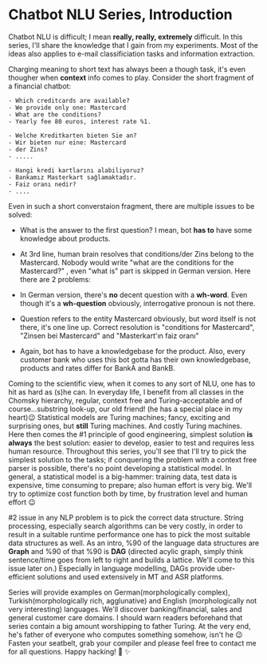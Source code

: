 # Chatbot NLU Series, Introduction

Chatbot NLU is difficult; I mean **really, really, extremely** difficult. In this series, I'll share the knowledge that 
I gain from my experiments. Most of the ideas also applies to e-mail classificiation tasks and information extraction.

Charging meaning to short text has always been a though task, it's even thougher when **context** info comes to play.
Consider the short fragment of a financial chatbot:

```
- Which creditcards are available?
- We provide only one: Mastercard 
- What are the conditions?
- Yearly fee 80 euros, interest rate %1.

- Welche Kreditkarten bieten Sie an?
- Wir bieten nur eine: Mastercard
- der Zins?
- .....

- Hangi kredi kartlarını alabiliyoruz?
- Bankamız Masterkart sağlamaktadır.
- Faiz oranı nedir?
- ....
```

Even in such a short converstaion fragment, there are multiple issues to be solved:

- What is the answer to the first question? I mean, bot **has to** have some knowledge about products. 
- At 3rd line, human brain resolves that conditions/der Zins belong to the Mastercard. Nobody would write 
"what are the conditions for the Mastercard?" , even "what is" part is skipped in German version. Here there are 2 problems:

- In German version, there's **no** decent question with a **wh-word**. Even though it's a **wh-question** obviously,
interrogative pronoun is not there. 
- Question refers to the entity Mastercard obviously, but word itself is not there, it's one line up. Correct resolution 
is "conditions for Mastercard", "Zinsen bei Mastercard" and "Masterkart'ın faiz oranı"

- Again, bot has to have a knowledgebase for the product. Also, every customer bank who uses this bot gotta has 
their own knowledgebase, products and rates differ for BankA and BankB.

Coming to the scientific view, when it comes to any sort of NLU, one has to hit as hard as (s)he can. In everyday life, I benefit from 
all classes in the Chomsky hierarchy, regular, context free and Turing-acceptable and of course...substring look-up, 
our old friend! (he has a special place in my heart):wink: Statistical models are Turing machines; fancy, exciting and 
surprising ones, but **still** Turing machines. And costly Turing machines. Here then comes the #1 principle of good engineering,
simplest solution **is always** the best solution: easier to develop, easier to test and requires less human resource.
Throughout this series, you'll see that I'll try to pick the simplest solution to the tasks; if conquering the problem
with a context free parser is possible, there's no point developing a statistical model. In general, a  statistical model is a big-hammer:
training data, test data is expensive, time consuming to prepare; also human effort is very big. We'll try to optimize cost
function both by time, by frustration level and human effort :wink:

#2 issue in any NLP problem is to pick the correct data structure. String processing, especially search algorithms can be very
costly, in order to result in a suitable runtime performance one has to pick the most suitable data structures as well. As
an intro, %90 of the language data structures are **Graph** and %90 of that %90 is **DAG** (directed acylic graph, simply
think sentence/time goes from left to right and builds a lattice. We'll come to this issue later on.) Especially in 
language modelling, DAGs provide uber-efficient solutions and used extensively in MT and ASR platforms.

Series will provide examples on German(morphologically complex), Turkish(morphologically rich, agglunative) and English
(morphologically not very interesting) languages. We'll discover banking/financial, sales and general customer care 
domains. 
I should warn readers beforehand that series contain a big amount worshipping to father Turing. At the very end, he's 
father of everyone who computes something somehow, isn't he :wink:
Fasten your seatbelt, grab your compiler and please feel free to contact me for all questions. Happy hacking! :dizzy: :sparkles:

